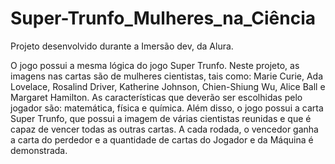 # Super-Trunfo_Mulheres_na_Ciência


Projeto desenvolvido durante a Imersão dev, da Alura. 

O jogo possui a mesma lógica do jogo Super Trunfo. Neste projeto, as imagens nas cartas são de mulheres cientistas, tais como: Marie Curie, Ada Lovelace, Rosalind Driver, Katherine Johnson, Chien-Shiung Wu, Alice Ball e Margaret Hamilton. As características que deverão ser escolhidas pelo jogador são: matemática, física e química. 
Além disso, o jogo possui a carta Super Trunfo, que possui a imagem de várias cientistas reunidas e que é capaz de vencer todas as outras cartas. 
A cada rodada, o vencedor ganha a carta do perdedor e a quantidade de cartas do Jogador e da Máquina é demonstrada. 

